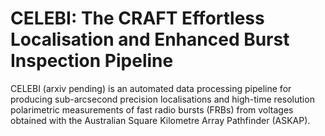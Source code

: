 # CELEBI: The CRAFT Effortless Localisation and Enhanced Burst Inspection Pipeline

CELEBI (arxiv pending) is an automated data processing pipeline for producing sub-arcsecond precision localisations and high-time resolution polarimetric measurements of fast radio bursts (FRBs) from voltages obtained with the Australian Square Kilometre Array Pathfinder (ASKAP).
